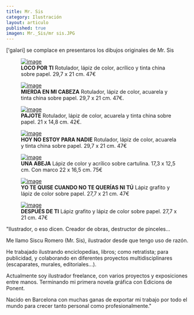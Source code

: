 ```yaml
---
title: Mr. Sis
category: Ilustración 
layout: articulo
published: true
imagen: Mr._Sis/mr sis.JPG
---
```

['galəri] se complace en presentaros los dibujos originales de Mr. Sis
<div class="figure-group">
<figure>
	<a href="/images/Mr._Sis/LOCO POR TI.jpg"><img src="/images/Mr._Sis/LOCO POR TI.jpg" alt="image"></a>
	<figcaption><b>LOCO POR TI</b>
Rotulador, lápiz de color, acrílico y tinta china sobre papel. 29,7  x 21 cm. 47€
</figcaption>
</figure>

<figure>
	<a href="/images/Mr._Sis/MIERDA EN MI CABEZA.jpg"><img src="/images/Mr._Sis/MIERDA EN MI CABEZA.jpg" alt="image"></a>
	<figcaption><b>MIERDA EN MI CABEZA</b> 
Rotulador, lápiz de color, acuarela y tinta china sobre papel. 29,7 x 21 cm. 47€.</figcaption>
</figure>

<figure>
	<a href="/images/Mr._Sis/PAJOTE.jpg"><img src="/images/Mr._Sis/PAJOTE.jpg" alt="image"></a>
	<figcaption><b>PAJOTE</b> 
Rotulador, lápiz de color, acuarela y tinta china sobre papel. 21 x 14,8 cm. 42€.</figcaption>
</figure>
</div>

<div class="figure-group">
<figure>
	<a href="/images/Mr._Sis/HOY NO ESTOY.jpg"><img src="/images/Mr._Sis/ HOY NO ESTOY.jpg" alt="image"></a>
	<figcaption><b>HOY NO ESTOY PARA NADIE</b> 
Rotulador, lápiz de color, acuarela y tinta china sobre papel. 29,7 x 21 cm. 47€
</figcaption>
</figure>

<figure>
	<a href="/images/Mr._Sis/UNA ABEJA.jpg"><img src="/images/Mr._Sis/UNA ABEJA.jpg" alt="image"></a>
	<figcaption><b>UNA ABEJA</b> 
Lápiz de color y acrílico sobre cartulina. 17,3  x 12,5 cm. Con marco 22 x 16,5 cm. 75€
</figcaption>
</figure>
</div>

<div class="figure-group">
<figure>
	<a href="/images/Mr._Sis/YO TE QUISE.jpg"><img src="/images/Mr._Sis/YO TE QUISE.jpg" alt="image"></a>
	<figcaption><b>YO TE QUISE CUANDO NO TE QUERÍAS NI TÚ</b> 
Lápiz grafito y lápiz de color sobre papel. 27,7  x 21 cm. 47€
</figcaption>
</figure>

<figure>
	<a href="/images/Mr._Sis/DESPUES DE TI.jpg"><img src="/images/Mr._Sis/DESPUES DE TI.jpg" alt="image"></a>
	<figcaption><b>DESPUÉS DE TI</b> 
Lápiz grafito y lápiz de color sobre papel. 27,7  x 21 cm. 47€</figcaption>
</figure>
</div>

"Ilustrador, o eso dicen.
Creador de obras, destructor de pinceles...

Me llamo Siscu Romero (Mr. Sis), ilustrador desde que tengo uso de razón. 

He trabajado ilustrando enciclopedias, libros; como retratista; para publicidad, y colaborando en diferentes proyectos multidisciplinares (escaparates, murales, editoriales...).

Actualmente soy ilustrador freelance, con varios proyectos y exposiciones entre manos. Terminando mi primera novela gráfica con Edicions de Ponent.

Nacido en Barcelona con muchas ganas de exportar mi trabajo por todo el mundo para crecer tanto personal como profesionalmente."


